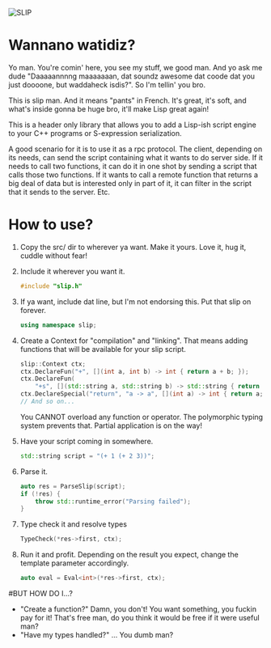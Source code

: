 ![SLIP](https://raw.githubusercontent.com/Vermeille/slip/master/slip.jpg)

# Wannano watidiz?

Yo man. You're comin' here, you see my stuff, we good man. And yo ask me dude
"Daaaaannnng maaaaaaan, dat soundz awesome dat coode dat you just doooone, but
waddaheck isdis?". So I'm tellin' you bro.

This is slip man. And it means "pants" in French. It's great, it's soft, and
what's inside gonna be huge bro, it'll make Lisp great again!

This is a header only library that allows you to add a Lisp-ish script engine
to your C++ programs or S-expression serialization.

A good scenario for it is to use it as a rpc protocol. The client, depending on
its needs, can send the script containing what it wants to do server side. If
it needs to call two functions, it can do it in one shot by sending a script
that calls those two functions. If it wants to call a remote function that
returns a big deal of data but is interested only in part of it, it can filter
in the script that it sends to the server. Etc.


# How to use?

1. Copy the src/ dir to wherever ya want. Make it yours. Love it, hug it,
   cuddle without fear!

2. Include it wherever you want it.

    ```c++
    #include "slip.h"
    ```

3. If ya want, include dat line, but I'm not endorsing this. Put that slip
   on forever.

    ```c++
    using namespace slip;
    ```

4. Create a Context for "compilation" and "linking". That means adding
   functions that will be available for your slip script.

    ```c++
    slip::Context ctx;
    ctx.DeclareFun("+", [](int a, int b) -> int { return a + b; });
    ctx.DeclareFun(
        "+s", [](std::string a, std::string b) -> std::string { return a + b; });
    ctx.DeclareSpecial("return", "a -> a", [](int a) -> int { return a; });
    // And so on...
    ```

    You CANNOT overload any function or operator. The polymorphic typing system
    prevents that. Partial application is on the way!

5. Have your script coming in somewhere.

    ```c++
    std::string script = "(+ 1 (+ 2 3))";
    ```

6. Parse it.

    ```c++
    auto res = ParseSlip(script);
    if (!res) {
        throw std::runtime_error("Parsing failed");
    }
    ```

7. Type check it and resolve types

    ```c++
    TypeCheck(*res->first, ctx);
    ```

8. Run it and profit. Depending on the result you expect, change the
   template parameter accordingly.

    ```c++
    auto eval = Eval<int>(*res->first, ctx);
    ```


#BUT HOW DO I...?

* "Create a function?" Damn, you don't! You want something, you fuckin pay for
  it! That's free man, do you think it would be free if it were useful man?
* "Have my types handled?" ... You dumb man?

